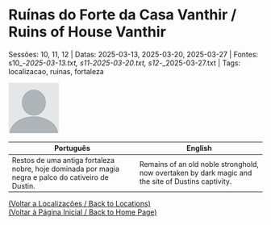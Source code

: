 
# Ruínas do Forte da Casa Vanthir / Ruins of House Vanthir

Sessões: 10, 11, 12 | Datas: 2025-03-13, 2025-03-20, 2025-03-27 | Fontes: s10_-_2025-03-13.txt, s11_-_2025-03-20.txt, s12_-_2025-03-27.txt | Tags: localizacao, ruinas, fortaleza

![Ruínas do Forte da Casa Vanthir](docs/dm/locations/blank.png)

| Português | English |
|-----------|---------|
| Restos de uma antiga fortaleza nobre, hoje dominada por magia negra e palco do cativeiro de Dustin. | Remains of an old noble stronghold, now overtaken by dark magic and the site of Dustins captivity. |

[(Voltar a Localizações / Back to Locations)](localizacoes.md)  
[(Voltar à Página Inicial / Back to Home Page)](home.md)




















